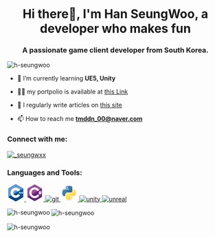 <h1 align="center">Hi there👋, I'm Han SeungWoo, a developer who makes fun</h1>
<h3 align="center">A passionate game client developer from South Korea.</h3>

<p align="left"> <img src="https://komarev.com/ghpvc/?username=h-seungwoo&label=Profile%20views&color=0e75b6&style=flat" alt="h-seungwoo" /> </p>

- 🌱 I’m currently learning **UE5, Unity**

- 👨‍💻 my portpolio is available at [this Link](https://gratis-chinchilla-441.notion.site/Han-SeungWoo-1c7b37a2584b808bbf48fb8c086d126c?pvs=4)

- 📝 I regularly write articles on [this site](https://velog.io/@tmddn131/posts)

- 📫 How to reach me **tmddn_00@naver.com**

<h3 align="left">Connect with me:</h3>
<p align="left">
<a href="https://instagram.com/_seungwxx" target="blank"><img align="center" src="https://raw.githubusercontent.com/rahuldkjain/github-profile-readme-generator/master/src/images/icons/Social/instagram.svg" alt="_seungwxx" height="30" width="40" /></a>
</p>

<h3 align="left">Languages and Tools:</h3>
<p align="left"> <a href="https://www.w3schools.com/cpp/" target="_blank" rel="noreferrer"> <img src="https://raw.githubusercontent.com/devicons/devicon/master/icons/cplusplus/cplusplus-original.svg" alt="cplusplus" width="40" height="40"/> </a> <a href="https://www.w3schools.com/cs/" target="_blank" rel="noreferrer"> <img src="https://raw.githubusercontent.com/devicons/devicon/master/icons/csharp/csharp-original.svg" alt="csharp" width="40" height="40"/> </a> <a href="https://git-scm.com/" target="_blank" rel="noreferrer"> <img src="https://www.vectorlogo.zone/logos/git-scm/git-scm-icon.svg" alt="git" width="40" height="40"/> </a> <a href="https://www.python.org" target="_blank" rel="noreferrer"> <img src="https://raw.githubusercontent.com/devicons/devicon/master/icons/python/python-original.svg" alt="python" width="40" height="40"/> </a> <a href="https://unity.com/" target="_blank" rel="noreferrer"> <img src="https://www.vectorlogo.zone/logos/unity3d/unity3d-icon.svg" alt="unity" width="40" height="40"/> </a> <a href="https://unrealengine.com/" target="_blank" rel="noreferrer"> <img src="https://raw.githubusercontent.com/kenangundogan/fontisto/036b7eca71aab1bef8e6a0518f7329f13ed62f6b/icons/svg/brand/unreal-engine.svg" alt="unreal" width="40" height="40"/> </a> </p>

<p><img align="left" src="https://github-readme-stats.vercel.app/api/top-langs?username=h-seungwoo&show_icons=true&locale=en&layout=compact" alt="h-seungwoo" /></p>

<p>&nbsp;<img align="center" src="https://github-readme-stats.vercel.app/api?username=h-seungwoo&show_icons=true&locale=en" alt="h-seungwoo" /></p>

<p><img align="center" src="https://github-readme-streak-stats.herokuapp.com/?user=h-seungwoo&" alt="h-seungwoo" /></p>
